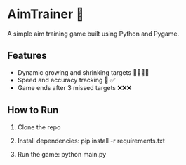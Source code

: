 # AimTrainer 🎯

A simple aim training game built using Python and Pygame.

## Features
- Dynamic growing and shrinking targets 🛞🎡🛞🎡
- Speed and accuracy tracking  🎯 ✅
- Game ends after 3 missed targets ❌❌❌

## How to Run
1. Clone the repo

2. Install dependencies:
   pip install -r requirements.txt

3. Run the game:
   python main.py
